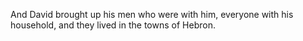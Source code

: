 And David brought up his men who were with him, everyone with his household, and they lived in the towns of Hebron.
